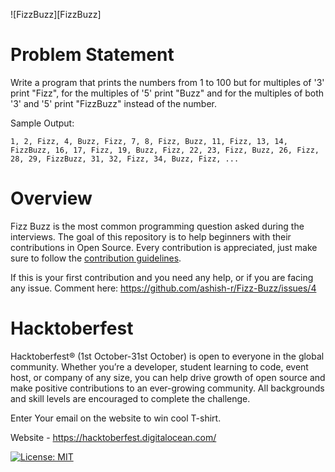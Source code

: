 ![FizzBuzz][FizzBuzz]



# Problem Statement

Write a program that prints the numbers from 1 to 100 but for multiples of '3' print "Fizz", for the multiples of '5' print "Buzz" and for the multiples of both '3' and '5' print "FizzBuzz" instead of the number.

Sample Output: 

`1, 2, Fizz, 4, Buzz, Fizz, 7, 8, Fizz, Buzz, 11, Fizz, 13, 14, FizzBuzz, 16, 17, Fizz, 19, Buzz, Fizz, 22, 23, Fizz, Buzz, 26, Fizz, 28, 29, FizzBuzz, 31, 32, Fizz, 34, Buzz, Fizz, ...`


# Overview
Fizz Buzz is the most common programming question asked during the interviews. The goal of this repository is to help beginners with their contributions in Open Source. Every contribution is appreciated, just make sure to follow the [contribution guidelines](CONTRIBUTING.md). 

If this is your first contribution and you need any help, or if you are facing any issue. Comment here: <https://github.com/ashish-r/Fizz-Buzz/issues/4>

# Hacktoberfest
Hacktoberfest® (1st October-31st October) is open to everyone in the global community. Whether you’re a developer, student learning to code, event host, or company of any size, you can help drive growth of open source and make positive contributions to an ever-growing community. All backgrounds and skill levels are encouraged to complete the challenge.

Enter Your email on the website to win cool T-shirt.

Website - <https://hacktoberfest.digitalocean.com/>

[![License: MIT](https://img.shields.io/badge/License-MIT-yellow.svg)](https://github.com/ashish-r/mern-registration-form/blob/master/LICENSE)
